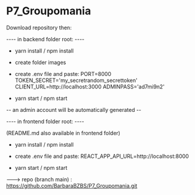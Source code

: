 # P7_Groupomania

Download repository then:

---- in backend folder root: ----

- yarn install / npm install

- create folder images

- create .env file and paste:
PORT=8000
TOKEN_SECRET='my_secretrandom_secrettoken'
CLIENT_URL=http://localhost:3000
ADMINPASS='ad7mi9n2'

- yarn start / npm start

-- an admin account will be automatically generated --


---- in frontend folder root: ----

(README.md also available in frontend folder)

- yarn install / npm install

- create .env file and paste:
REACT_APP_API_URL=http://localhost:8000

- yarn start / npm start


---> repo (branch main) : https://github.com/BarbaraBZBS/P7_Groupomania.git
